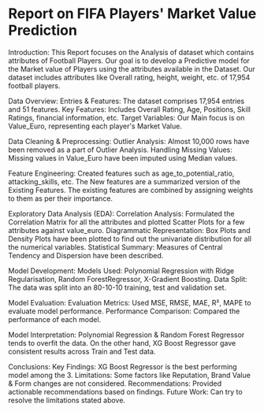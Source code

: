 # Report on FIFA Players' Market Value Prediction

Introduction: This Report focuses on the Analysis of dataset which contains attributes of Football Players. Our goal is to develop a Predictive model for the Market value of Players using the attributes available in the Dataset. Our dataset includes attributes like Overall rating, height, weight, etc. of 17,954 football players.

Data Overview: Entries & Features: The dataset comprises 17,954 entries and 51 features. Key Features: Includes Overall Rating, Age, Positions, Skill Ratings, financial information, etc. Target Variables: Our Main focus is on Value_Euro, representing each player's Market Value.

Data Cleaning & Preprocessing: Outlier Analysis: Almost 10,000 rows have been removed as a part of Outlier Analysis. Handling Missing Values: Missing values in Value_Euro have been imputed using Median values.

Feature Engineering: Created features such as age_to_potential_ratio, attacking_skills, etc. The New features are a summarized version of the Existing Features. The existing features are combined by assigning weights to them as per their importance.

Exploratory Data Analysis (EDA): Correlation Analysis: Formulated the Correlation Matrix for all the attributes and plotted Scatter Plots for a few attributes against value_euro. Diagrammatic Representation: Box Plots and Density Plots have been plotted to find out the univariate distribution for all the numerical variables. Statistical Summary: Measures of Central Tendency and Dispersion have been described.

Model Development: Models Used: Polynomial Regression with Ridge Regularisation, Random ForestRegressor, X-Gradient Boosting. Data Split: The data was split into an 80-10-10 training, test and validation set.

Model Evaluation: Evaluation Metrics: Used MSE, RMSE, MAE, R², MAPE to evaluate model performance. Performance Comparison: Compared the performance of each model.

Model Interpretation: Polynomial Regression & Random Forest Regressor tends to overfit the data. On the other hand, XG Boost Regressor gave consistent results across Train and Test data.

Conclusions: Key Findings: XG Boost Regressor is the best performing model among the 3. Limitations: Some factors like Reputation, Brand Value & Form changes are not considered. Recommendations: Provided actionable recommendations based on findings. Future Work: Can try to resolve the limitations stated above.
